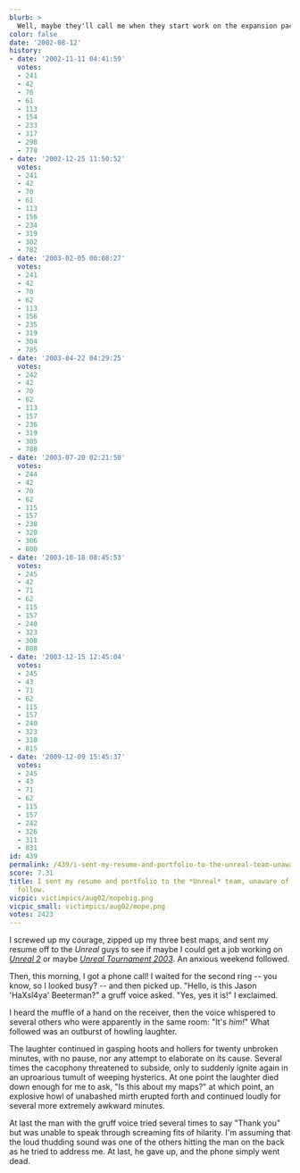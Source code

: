 ```yaml
---
blurb: >
  Well, maybe they'll call me when they start work on the expansion packs.
color: false
date: '2002-08-12'
history:
- date: '2002-11-11 04:41:59'
  votes:
  - 241
  - 42
  - 70
  - 61
  - 113
  - 154
  - 233
  - 317
  - 298
  - 778
- date: '2002-12-25 11:50:52'
  votes:
  - 241
  - 42
  - 70
  - 61
  - 113
  - 156
  - 234
  - 319
  - 302
  - 782
- date: '2003-02-05 00:08:27'
  votes:
  - 241
  - 42
  - 70
  - 62
  - 113
  - 156
  - 235
  - 319
  - 304
  - 785
- date: '2003-04-22 04:29:25'
  votes:
  - 242
  - 42
  - 70
  - 62
  - 113
  - 157
  - 236
  - 319
  - 305
  - 788
- date: '2003-07-20 02:21:50'
  votes:
  - 244
  - 42
  - 70
  - 62
  - 115
  - 157
  - 238
  - 320
  - 306
  - 800
- date: '2003-10-18 08:45:53'
  votes:
  - 245
  - 42
  - 71
  - 62
  - 115
  - 157
  - 240
  - 323
  - 308
  - 808
- date: '2003-12-15 12:45:04'
  votes:
  - 245
  - 43
  - 71
  - 62
  - 115
  - 157
  - 240
  - 323
  - 310
  - 815
- date: '2009-12-09 15:45:37'
  votes:
  - 245
  - 43
  - 71
  - 62
  - 115
  - 157
  - 242
  - 326
  - 311
  - 831
id: 439
permalink: /439/i-sent-my-resume-and-portfolio-to-the-unreal-team-unaware-of-what-was-to-follow/
score: 7.31
title: I sent my resume and portfolio to the *Unreal* team, unaware of what was to
  follow.
vicpic: victimpics/aug02/mopebig.png
vicpic_small: victimpics/aug02/mope.png
votes: 2423
---
```


I screwed up my courage, zipped up my three best maps, and sent my
resume off to the *Unreal* guys to see if maybe I could get a job
working on [*Unreal
2*](https://web.archive.org/web/20020812000000/http://www.gamespy.com/previews/august02/unreal2/)
or maybe [*Unreal Tournament
2003*](https://web.archive.org/web/20020812000000/http://gamespy.com/previews/august02/ut2003b/).
An anxious weekend followed.

Then, this morning, I got a phone call! I waited for the second ring --
you know, so I looked busy? -- and then picked up. "Hello, is this Jason
'HaXsl4ya' Beeterman?" a gruff voice asked. "Yes, yes it is!" I
exclaimed.

I heard the muffle of a hand on the receiver, then the voice whispered
to several others who were apparently in the same room: "It's *him!*"
What followed was an outburst of howling laughter.

The laughter continued in gasping hoots and hollers for twenty unbroken
minutes, with no pause, nor any attempt to elaborate on its cause.
Several times the cacophony threatened to subside, only to suddenly
ignite again in an uproarious tumult of weeping hysterics. At one point
the laughter died down enough for me to ask, "Is this about my maps?" at
which point, an explosive howl of unabashed mirth erupted forth and
continued loudly for several more extremely awkward minutes.

At last the man with the gruff voice tried several times to say "Thank
you" but was unable to speak through screaming fits of hilarity. I'm
assuming that the loud thudding sound was one of the others hitting the
man on the back as he tried to address me. At last, he gave up, and the
phone simply went dead.